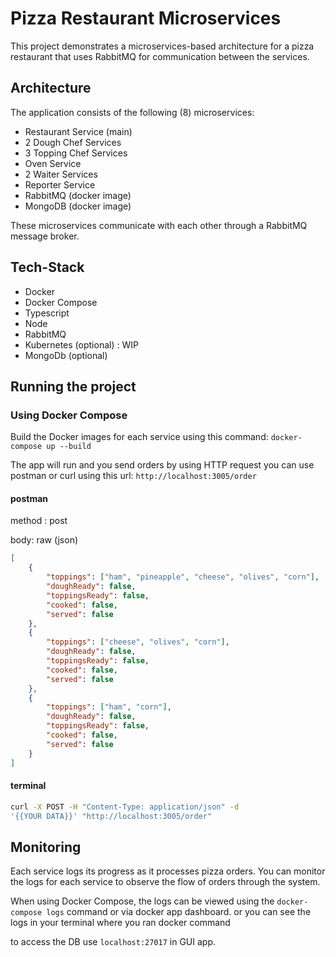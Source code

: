 # Pizza Restaurant Microservices

This project demonstrates a microservices-based architecture for a pizza restaurant that uses RabbitMQ for communication between the services.
## Architecture

The application consists of the following (8) microservices:

- Restaurant Service (main)
- 2 Dough Chef Services
- 3 Topping Chef Services
- Oven Service
- 2 Waiter Services
- Reporter Service
- RabbitMQ (docker image)
- MongoDB (docker image)


These microservices communicate with each other through a RabbitMQ message broker.

## Tech-Stack

- Docker
- Docker Compose
- Typescript
- Node
- RabbitMQ
- Kubernetes (optional) : WIP
- MongoDb (optional)

## Running the project

### Using Docker Compose

Build the Docker images for each service using this command:
`docker-compose up --build `

The app will run and you send orders by using HTTP request you can use postman or curl using this url: `http://localhost:3005/order` 

#### postman
method : post

body: raw (json)
```json
[
    {
        "toppings": ["ham", "pineapple", "cheese", "olives", "corn"],
        "doughReady": false,
        "toppingsReady": false,
        "cooked": false,
        "served": false
    },
    {
        "toppings": ["cheese", "olives", "corn"],
        "doughReady": false,
        "toppingsReady": false,
        "cooked": false,
        "served": false
    },
    {
        "toppings": ["ham", "corn"],
        "doughReady": false,
        "toppingsReady": false,
        "cooked": false,
        "served": false
    }
]
```

#### terminal
```bash
curl -X POST -H "Content-Type: application/json" -d 
'{{YOUR DATA}}' "http://localhost:3005/order"
```

## Monitoring

Each service logs its progress as it processes pizza orders. You can monitor the logs for each service to observe the flow of orders through the system.

When using Docker Compose, the logs can be viewed using the `docker-compose logs` command or via docker app dashboard.
or you can see the logs in your terminal where you ran docker command

to access the DB use `localhost:27017` in GUI app.